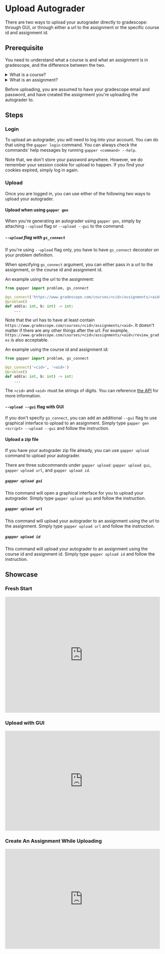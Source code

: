 # Upload Autograder

There are two ways to upload your autograder directly to gradescope: through GUI, or through either a url to the assignment or the specific course id and assignment id.

## Prerequisite
You need to understand what a course is and what an assignment is in gradescope, and the difference between the two.

<details>
<summary>What is a course?</summary>
A course is what you would see when you first log into gradescope. A course is usually listed as cards, and is under a specific year and term, e.g. Fall 2023. 
</details>

<details>
<summary>What is an assignment?</summary>
An assignment is what you would see when you click on a course. An assignment is listed as a list.
</details>

Before uploading, you are assumed to have your gradescope email and password, and have created the assignment you're uploading the autograder to. 


## Steps 

### Login 
To upload an autograder, you will need to log into your account. You can do that using the `gapper login` command. You can always check the commands' help messages by running `gapper <command> --help`.

Note that, we don't store your password anywhere. However, we do remember your session cookie for upload to happen. If you find your cookies expired, simply log in again.

### Upload
Once you are logged in, you can use either of the following two ways to upload your autograder. 

#### Upload when using `gapper gen`

When you're generating an autograder using `gapper gen`, simply by attaching `--upload` flag or `--upload --gui` to the command. 

##### `--upload` flag with `gs_connect`
If you're using `--upload` flag only, you have to have `gs_connect` decorator on your problem definition. 

When specifying `gs_connect` argument, you can either pass in a url to the assignment, or the course id and assignment id.

An example using the url to the assignment:
```python
from gapper import problem, gs_connect

@gs_connect('https://www.gradescope.com/courses/<cid>/assignments/<aid>')
@problem()
def add(a: int, b: int) -> int:
    ...
```

Note that the url has to have at least contain `https://www.gradescope.com/courses/<cid>/assignments/<aid>`. It doesn't matter if there are any other things after the url. For example, `https://www.gradescope.com/courses/<cid>/assignments/<aid>/review_grades` is also acceptable. 

An example using the course id and assignment id:
```python
from gapper import problem, gs_connect

@gs_connect('<cid>', '<aid>')
@problem()
def add(a: int, b: int) -> int:
    ...
```

The `<cid>` and `<aid>` must be strings of digits. You can reference [the API](API/problem_extras.md) for more information. 

#### `--upload --gui` flag with GUI

If you don't specify `gs_connect`, you can add an additional `--gui` flag to use graphical interface to upload to an assignment. Simply type `gapper gen <script> --upload --gui` and follow the instruction. 

#### Upload a zip file

If you have your autograder zip file already, you can use `gapper upload` command to upload your autograder.

There are three subcommands under `gapper upload`: `gapper upload gui`, `gapper upload url`, and `gapper upload id`.

##### `gapper upload gui`

This command will open a graphical interface for you to upload your autograder. Simply type `gapper upload gui` and follow the instruction.

##### `gapper upload url`

This command will upload your autograder to an assignment using the url to the assignment. Simply type `gapper upload url` and follow the instruction.

##### `gapper upload id`

This command will upload your autograder to an assignment using the course id and assignment id. Simply type `gapper upload id` and follow the instruction.

## Showcase 

### Fresh Start 

<div style="padding:75% 0 0 0;position:relative;"><iframe src="https://player.vimeo.com/video/884058503?badge=0&amp;autopause=0&amp;quality_selector=1&amp;player_id=0&amp;app_id=58479" frameborder="0" allow="autoplay; fullscreen; picture-in-picture" style="position:absolute;top:0;left:0;width:100%;height:100%;" title="all"></iframe></div><script src="https://player.vimeo.com/api/player.js"></script>

### Upload with GUI

<div style="padding:64.64% 0 0 0;position:relative;"><iframe src="https://player.vimeo.com/video/884058767?badge=0&amp;autopause=0&amp;quality_selector=1&amp;player_id=0&amp;app_id=58479" frameborder="0" allow="autoplay; fullscreen; picture-in-picture" style="position:absolute;top:0;left:0;width:100%;height:100%;" title="gui"></iframe></div><script src="https://player.vimeo.com/api/player.js"></script>

### Create An Assignment While Uploading

<div style="padding:64.64% 0 0 0;position:relative;"><iframe src="https://player.vimeo.com/video/884058863?badge=0&amp;autopause=0&amp;quality_selector=1&amp;player_id=0&amp;app_id=58479" frameborder="0" allow="autoplay; fullscreen; picture-in-picture" style="position:absolute;top:0;left:0;width:100%;height:100%;" title="create_with_gui"></iframe></div><script src="https://player.vimeo.com/api/player.js"></script>